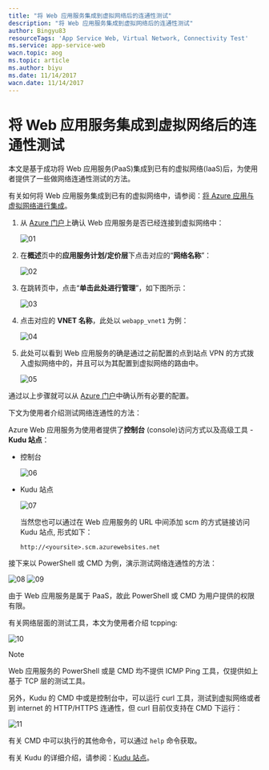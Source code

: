 ```yaml
---
title: "将 Web 应用服务集成到虚拟网络后的连通性测试"
description: "将 Web 应用服务集成到虚拟网络后的连通性测试"
author: Bingyu83
resourceTags: 'App Service Web, Virtual Network, Connectivity Test'
ms.service: app-service-web
wacn.topic: aog
ms.topic: article
ms.author: biyu
ms.date: 11/14/2017
wacn.date: 11/14/2017
---
```


# 将 Web 应用服务集成到虚拟网络后的连通性测试

本文是基于成功将 Web 应用服务(PaaS)集成到已有的虚拟网络(IaaS)后，为使用者提供了一些做网络连通性测试的方法。

有关如何将 Web 应用服务集成到已有的虚拟网络中，请参阅：[将 Azure 应用与虚拟网络进行集成](https://docs.azure.cn/zh-cn/app-service/web-sites-integrate-with-vnet)。

1. 从 [Azure 门户](https://portal.azure.cn)上确认 Web 应用服务是否已经连接到虚拟网络中：

    ![01](media/aog-app-service-web-integrate-into-virtual-network-connectivity-test/01.png)

2. 在**概述**页中的**应用服务计划/定价层**下点击对应的“**网络名称**”：

    ![02](media/aog-app-service-web-integrate-into-virtual-network-connectivity-test/02.png)

3. 在跳转页中，点击“**单击此处进行管理**”，如下图所示：

    ![03](media/aog-app-service-web-integrate-into-virtual-network-connectivity-test/03.png)

4. 点击对应的 **VNET 名称**，此处以 `webapp_vnet1` 为例：

    ![04](media/aog-app-service-web-integrate-into-virtual-network-connectivity-test/04.png)

5. 此处可以看到 Web 应用服务的确是通过之前配置的点到站点 VPN 的方式拨入虚拟网络中的，并且可以为其配置到虚拟网络的路由中。

    ![05](media/aog-app-service-web-integrate-into-virtual-network-connectivity-test/05.png)

通过以上步骤就可以从 [Azure 门户](https://portal.azure.cn)中确认所有必要的配置。

下文为使用者介绍测试网络连通性的方法：

Azure Web 应用服务为使用者提供了**控制台** (console)访问方式以及高级工具 - **Kudu 站点**：

- 控制台

    ![06](media/aog-app-service-web-integrate-into-virtual-network-connectivity-test/06.png)

- Kudu 站点

    ![07](media/aog-app-service-web-integrate-into-virtual-network-connectivity-test/07.png)


    当然您也可以通过在 Web 应用服务的 URL 中间添加 scm 的方式链接访问 Kudu 站点, 形式如下：

    ```
    http://<yoursite>.scm.azurewebsites.net
    ```

接下来以 PowerShell 或 CMD 为例，演示测试网络连通性的方法：

![08](media/aog-app-service-web-integrate-into-virtual-network-connectivity-test/08.png)
![09](media/aog-app-service-web-integrate-into-virtual-network-connectivity-test/09.png)

由于 Web 应用服务是属于 PaaS，故此 PowerShell 或 CMD 为用户提供的权限有限。

有关网络层面的测试工具，本文为使用者介绍 tcpping:

![10](media/aog-app-service-web-integrate-into-virtual-network-connectivity-test/10.png)

> [!NOTE]
> Web 应用服务的 PowerShell 或是 CMD 均不提供 ICMP Ping 工具，仅提供如上基于 TCP 层的测试工具。

另外，Kudu 的 CMD 中或是控制台中，可以运行 curl 工具，测试到虚拟网络或者到 internet 的 HTTP/HTTPS 连通性，但 curl 目前仅支持在 CMD 下运行：

![11](media/aog-app-service-web-integrate-into-virtual-network-connectivity-test/11.png)

有关 CMD 中可以执行的其他命令，可以通过 `help` 命令获取。

有关 Kudu 的详细介绍，请参阅：[Kudu 站点](https://github.com/projectkudu/kudu/wiki)。